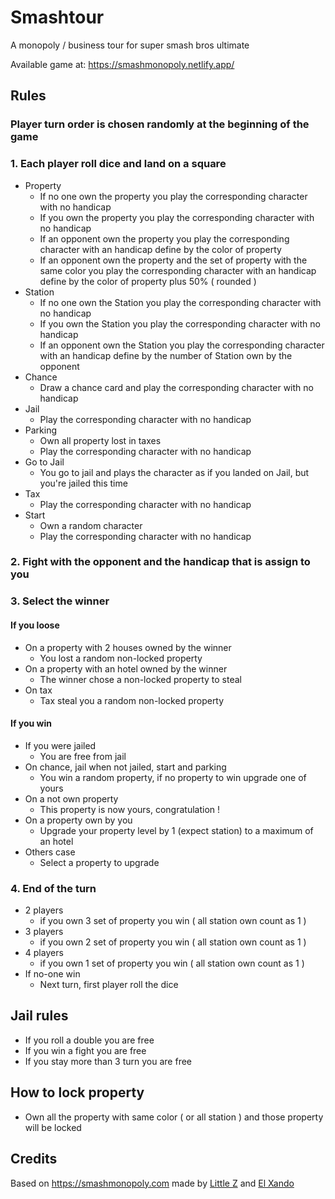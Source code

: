 # Smashtour

A monopoly / business tour for super smash bros ultimate

Available game at: https://smashmonopoly.netlify.app/

## Rules

### Player turn order is chosen randomly at the beginning of the game
### 1. Each player roll dice and land on a square
  - Property
    - If no one own the property you play the corresponding character with no handicap
    - If you own the property you play the corresponding character with no handicap
    - If an opponent own the property you play the corresponding character with an handicap define by the color of property
    - If an opponent own the property and the set of property with the same color you play the corresponding character with an handicap define by the color of property plus 50% ( rounded )
  - Station
    - If no one own the Station you play the corresponding character with no handicap
    - If you own the Station you play the corresponding character with no handicap
    - If an opponent own the Station you play the corresponding character with an handicap define by the number of Station own by the opponent
  - Chance
    - Draw a chance card and play the corresponding character with no handicap
  - Jail
    - Play the corresponding character with no handicap
  - Parking
    - Own all property lost in taxes
    - Play the corresponding character with no handicap
  - Go to Jail
    - You go to jail and plays the character as if you landed on Jail, but you're jailed this time
  - Tax
    - Play the corresponding character with no handicap
  - Start
    - Own a random character
    - Play the corresponding character with no handicap

### 2. Fight with the opponent and the handicap that is assign to you

### 3. Select the winner

#### If you loose
  - On a property with 2 houses owned by the winner
    - You lost a random non-locked property
  - On a property with an hotel owned by the winner
    - The winner chose a non-locked property to steal
  - On tax
    - Tax steal you a random non-locked property

#### If you win
  - If you were jailed
    - You are free from jail
  - On chance, jail when not jailed, start and parking
    - You win a random property, if no property to win upgrade one of yours
  - On a not own property
    - This property is now yours, congratulation !
  - On a property own by you
    - Upgrade your property level by 1 (expect station) to a maximum of an hotel
  - Others case
    - Select a property to upgrade

### 4. End of the turn
  - 2 players
    - if you own 3 set of property you win ( all station own count as 1 )
  - 3 players
    - if you own 2 set of property you win ( all station own count as 1 )
  - 4 players
    - if you own 1 set of property you win ( all station own count as 1 )
  - If no-one win
    - Next turn, first player roll the dice

## Jail rules
  - If you roll a double you are free
  - If you win a fight you are free
  - If you stay more than 3 turn you are free 

## How to lock property
  - Own all the property with same color ( or all station ) and those property will be locked

## Credits
Based on https://smashmonopoly.com made by [Little Z](https://www.youtube.com/c/LittleZubat) and [El Xando](https://www.youtube.com/ElXando1993)
